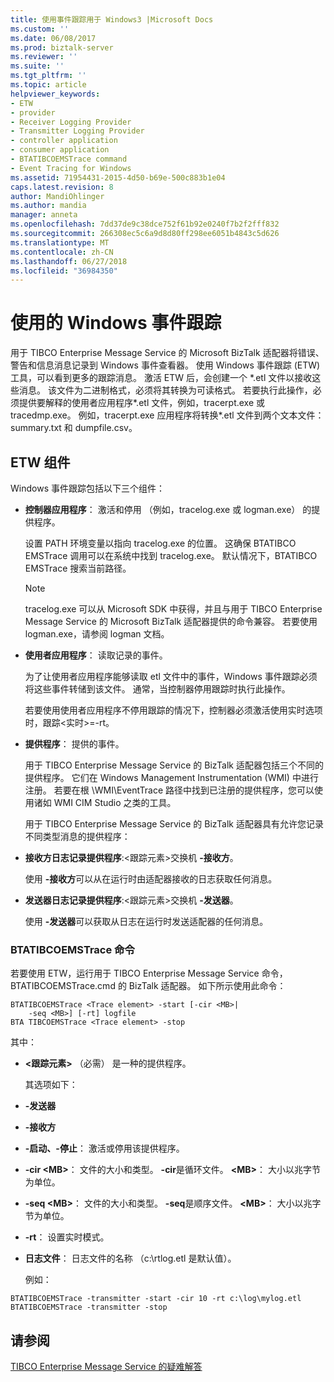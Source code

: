 ```yaml
---
title: 使用事件跟踪用于 Windows3 |Microsoft Docs
ms.custom: ''
ms.date: 06/08/2017
ms.prod: biztalk-server
ms.reviewer: ''
ms.suite: ''
ms.tgt_pltfrm: ''
ms.topic: article
helpviewer_keywords:
- ETW
- provider
- Receiver Logging Provider
- Transmitter Logging Provider
- controller application
- consumer application
- BTATIBCOEMSTrace command
- Event Tracing for Windows
ms.assetid: 71954431-2015-4d50-b69e-500c883b1e04
caps.latest.revision: 8
author: MandiOhlinger
ms.author: mandia
manager: anneta
ms.openlocfilehash: 7dd37de9c38dce752f61b92e0240f7b2f2fff832
ms.sourcegitcommit: 266308ec5c6a9d8d80ff298ee6051b4843c5d626
ms.translationtype: MT
ms.contentlocale: zh-CN
ms.lasthandoff: 06/27/2018
ms.locfileid: "36984350"
---
```

# <a name="using-event-tracing-for-windows"></a>使用的 Windows 事件跟踪
用于 TIBCO Enterprise Message Service 的 Microsoft BizTalk 适配器将错误、警告和信息消息记录到 Windows 事件查看器。 使用 Windows 事件跟踪 (ETW) 工具，可以看到更多的跟踪消息。 激活 ETW 后，会创建一个 *.etl 文件以接收这些消息。 该文件为二进制格式，必须将其转换为可读格式。 若要执行此操作，必须提供要解释的使用者应用程序\*.etl 文件，例如，tracerpt.exe 或 tracedmp.exe。 例如，tracerpt.exe 应用程序将转换\*.etl 文件到两个文本文件： summary.txt 和 dumpfile.csv。  
  
## <a name="etw-components"></a>ETW 组件  
 Windows 事件跟踪包括以下三个组件：  
  
- **控制器应用程序**： 激活和停用 （例如，tracelog.exe 或 logman.exe） 的提供程序。  
  
   设置 PATH 环境变量以指向 tracelog.exe 的位置。 这确保 BTATIBCO EMSTrace 调用可以在系统中找到 tracelog.exe。 默认情况下，BTATIBCO EMSTrace 搜索当前路径。  
  
  > [!NOTE]
  >  tracelog.exe 可以从 Microsoft SDK 中获得，并且与用于 TIBCO Enterprise Message Service 的 Microsoft BizTalk 适配器提供的命令兼容。 若要使用 logman.exe，请参阅 logman 文档。  
  
- **使用者应用程序**： 读取记录的事件。  
  
   为了让使用者应用程序能够读取 etl 文件中的事件，Windows 事件跟踪必须将这些事件转储到该文件。 通常，当控制器停用跟踪时执行此操作。  
  
   若要使用使用者应用程序不停用跟踪的情况下，控制器必须激活使用实时选项时，跟踪\<实时\>=-rt。  
  
- **提供程序**： 提供的事件。  
  
   用于 TIBCO Enterprise Message Service 的 BizTalk 适配器包括三个不同的提供程序。 它们在 Windows Management Instrumentation (WMI) 中进行注册。 若要在根 \WMI\EventTrace 路径中找到已注册的提供程序，您可以使用诸如 WMI CIM Studio 之类的工具。  
  
  用于 TIBCO Enterprise Message Service 的 BizTalk 适配器具有允许您记录不同类型消息的提供程序：  
  
- **接收方日志记录提供程序**:\<跟踪元素\>交换机 **-接收方**。  
  
   使用 **-接收方**可以从在运行时由适配器接收的日志获取任何消息。  
  
- **发送器日志记录提供程序**:\<跟踪元素\>交换机 **-发送器**。  
  
   使用 **-发送器**可以获取从日志在运行时发送适配器的任何消息。  
  
### <a name="btatibcoemstrace-command"></a>BTATIBCOEMSTrace 命令  
 若要使用 ETW，运行用于 TIBCO Enterprise Message Service 命令，BTATIBCOEMSTrace.cmd 的 BizTalk 适配器。 如下所示使用此命令：  
  
```  
BTATIBCOEMSTrace <Trace element> -start [-cir <MB>|   
    -seq <MB>] [-rt] logfile  
BTA TIBCOEMSTrace <Trace element> -stop  
```  
  
 其中：  
  
- **\<跟踪元素\>** （必需） 是一种的提供程序。  
  
  其选项如下：  
  
- **-发送器**  
  
- **-接收方**  
  
- **-启动、-停止**： 激活或停用该提供程序。  
  
- **-cir \<MB\>**： 文件的大小和类型。 **-cir**是循环文件。 **\<MB\>**： 大小以兆字节为单位。  
  
- **-seq \<MB\>**： 文件的大小和类型。 **-seq**是顺序文件。 **\<MB\>**： 大小以兆字节为单位。  
  
- **-rt**： 设置实时模式。  
  
- **日志文件**： 日志文件的名称 （c:\rtlog.etl 是默认值）。  
  
  例如：  
  
```  
BTATIBCOEMSTrace -transmitter -start -cir 10 -rt c:\log\mylog.etl  
BTATIBCOEMSTrace -transmitter -stop  
```  
  
## <a name="see-also"></a>请参阅  
 [TIBCO Enterprise Message Service 的疑难解答](../core/troubleshooting-tibco-enterprise-message-service.md)